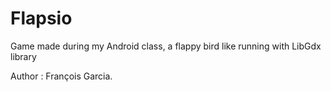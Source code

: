 # Flapsio
Game made during my Android class, a flappy bird like running with LibGdx library

Author : François Garcia.
